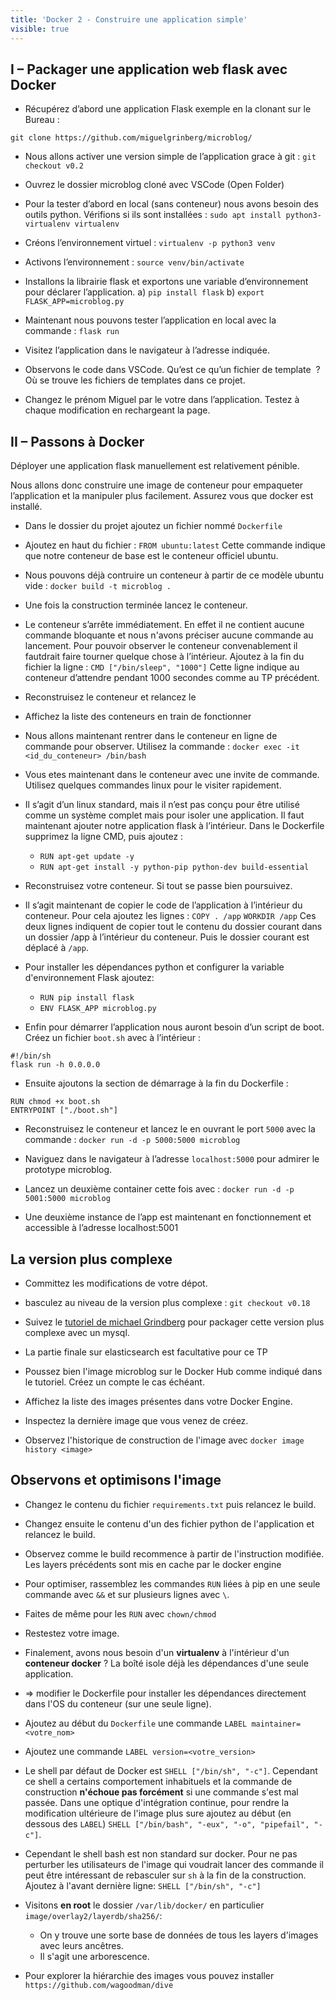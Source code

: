 ```yaml
---
title: 'Docker 2 - Construire une application simple'
visible: true
---
```



## I – Packager une application web flask avec Docker

- Récupérez d’abord une application Flask exemple en la clonant sur le Bureau :
```
git clone https://github.com/miguelgrinberg/microblog/
```

- Nous allons activer une version simple de l’application grace à git : `git checkout v0.2`
   
- Ouvrez le dossier microblog cloné avec VSCode (Open Folder)
   
- Pour la tester d’abord en local (sans conteneur) nous avons besoin des outils python. Vérifions si ils sont installées :
    `sudo apt install python3-virtualenv virtualenv`

- Créons l’environnement virtuel : `virtualenv -p python3 venv`

- Activons l’environnement : `source venv/bin/activate`

- Installons la librairie flask et exportons une variable d’environnement pour déclarer l’application.
    a) `pip install flask`
    b) `export FLASK_APP=microblog.py`

- Maintenant nous pouvons tester l’application en local avec la commande : `flask run`

- Visitez l’application dans le navigateur à l’adresse indiquée.
    
- Observons le code dans VSCode. Qu’est ce qu’un fichier de template  ? Où se trouve les fichiers de templates dans ce projet.
 
- Changez le prénom Miguel par le votre dans l’application. Testez à chaque modification en rechargeant la page.

## II – Passons à Docker

Déployer une application flask manuellement est relativement pénible.

Nous allons donc construire une image de conteneur pour empaqueter l’application et la manipuler plus facilement. Assurez vous que docker est installé.

- Dans le dossier du projet ajoutez un fichier nommé `Dockerfile`

-  Ajoutez en haut du fichier : `FROM ubuntu:latest` Cette commande indique que notre conteneur de base est le conteneur officiel ubuntu.
   
- Nous pouvons déjà contruire un conteneur à partir de ce modèle ubuntu vide :
   `docker build -t microblog .`

- Une fois la construction terminée lancez le conteneur.
   
-  Le conteneur s’arrête immédiatement. En effet il ne contient aucune commande bloquante et nous n'avons préciser aucune commande au lancement. Pour pouvoir observer le conteneur convenablement il fautdrait faire tourner quelque chose à l’intérieur. Ajoutez à la  fin du fichier la ligne :
   `CMD ["/bin/sleep", "1000"]`
   Cette ligne indique au conteneur d’attendre pendant 1000 secondes comme au TP précédent.

- Reconstruisez le conteneur et relancez le

- Affichez la liste des conteneurs en train de fonctionner

- Nous allons maintenant rentrer dans le conteneur en ligne de commande pour observer. Utilisez la commande : `docker exec -it <id_du_conteneur> /bin/bash`

- Vous etes maintenant dans le conteneur avec une invite de commande. Utilisez quelques commandes linux pour le visiter rapidement.

- Il s’agit d’un linux standard, mais il n’est pas conçu pour être utilisé comme un système complet mais pour isoler une application. Il faut maintenant ajouter notre application flask à l’intérieur. Dans le Dockerfile supprimez la ligne CMD, puis ajoutez :
    - `RUN apt-get update -y`
    - `RUN apt-get install -y python-pip python-dev build-essential`

- Reconstruisez votre conteneur. Si tout se passe bien poursuivez.

- Il s’agit maintenant de copier le code de l’application à l’intérieur du conteneur. Pour cela ajoutez les lignes :
`COPY . /app`
`WORKDIR /app`
Ces deux lignes indiquent de copier tout le contenu du dossier courant dans un dossier /app à l’intérieur du conteneur. Puis le dossier courant est déplacé à `/app`.

- Pour installer les dépendances python et configurer la variable d'environnement Flask ajoutez:
    - `RUN pip install flask`
    - `ENV FLASK_APP microblog.py`

- Enfin pour démarrer l’application nous auront besoin d’un script de boot. Créez un fichier `boot.sh` avec à l’intérieur :

```
#!/bin/sh
flask run -h 0.0.0.0
```

-  Ensuite ajoutons la section de démarrage à la fin du Dockerfile :
  
```
RUN chmod +x boot.sh
ENTRYPOINT ["./boot.sh"]
```

- Reconstruisez le conteneur et lancez le en ouvrant le port `5000` avec la commande : `docker run -d -p 5000:5000 microblog`

- Naviguez dans le navigateur à l’adresse `localhost:5000` pour admirer le prototype microblog.

- Lancez un deuxième container cette fois avec : `docker run -d -p 5001:5000 microblog`

- Une deuxième instance de l’app est maintenant en fonctionnement et accessible à l’adresse localhost:5001

## La version plus complexe

- Committez les modifications de votre dépot.
- basculez au niveau de la version plus complexe : `git checkout v0.18`
- Suivez le [tutoriel de michael Grindberg](https://blog.miguelgrinberg.com/post/the-flask-mega-tutorial-part-xix-deployment-on-docker-containers) pour packager cette version plus complexe avec un mysql.
- La partie finale sur elasticsearch est facultative pour ce TP
- Poussez bien l'image microblog sur le Docker Hub comme indiqué dans le tutoriel. Créez un compte le cas échéant.

- Affichez la liste des images présentes dans votre Docker Engine.

- Inspectez la dernière image que vous venez de créez.

- Observez l'historique de construction de l'image avec `docker image history <image>`


## Observons et optimisons l'image

- Changez le contenu du fichier `requirements.txt` puis relancez le build.

- Changez ensuite le contenu d'un des fichier python de l'application et relancez le build.

- Observez comme le build recommence à partir de l'instruction modifiée. Les layers précédents sont mis en cache par le docker engine

- Pour optimiser, rassemblez les commandes `RUN` liées à pip en une seule  commande avec `&&` et sur plusieurs lignes avec `\`.
- Faites de même pour les `RUN` avec `chown/chmod`

- Restestez votre image.

- Finalement, avons nous besoin d'un **virtualenv** à l'intérieur d'un **conteneur docker** ? La boîté isole déjà les dépendances d'une seule application.
- => modifier le Dockerfile pour installer les dépendances directement dans l'OS du conteneur (sur une seule ligne).

- Ajoutez au début du `Dockerfile` une commande `LABEL maintainer=<votre_nom>`

- Ajoutez une commande `LABEL version=<votre_version>`

- Le shell par défaut de Docker est `SHELL ["/bin/sh", "-c"]`. Cependant ce shell a certains comportement inhabituels et la commande de construction **n'échoue pas forcément** si une commande s'est mal passée. Dans une optique d'intégration continue, pour rendre la modification ultérieure de l'image plus sure ajoutez au début (en dessous des `LABEL`) `SHELL ["/bin/bash", "-eux", "-o", "pipefail", "-c"]`.

- Cependant le shell bash est non standard sur docker. Pour ne pas perturber les utilisateurs de l'image qui voudrait lancer des commande il peut être intéressant de rebasculer sur `sh` à la fin de la construction. Ajoutez à l'avant dernière ligne: `SHELL ["/bin/sh", "-c"]`
  
- Visitons **en root** le dossier `/var/lib/docker/` en particulier `image/overlay2/layerdb/sha256/`:
  - On y trouve une sorte base de données de tous les layers d'images avec leurs ancêtres.
  - Il s'agit une arborescence.

- Pour explorer la hiérarchie des images vous pouvez installer `https://github.com/wagoodman/dive`

